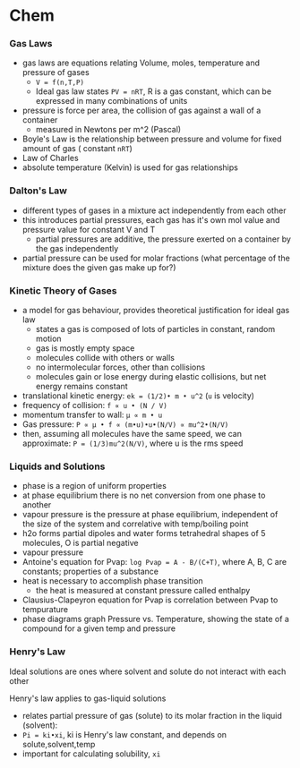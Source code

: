 # Chem
### Gas Laws
- gas laws are equations relating Volume, moles, temperature and pressure of gases
  - `V = f(n,T,P)`
  - Ideal gas law states `PV = nRT`, R is a gas constant, which can be expressed in many combinations of units
- pressure is force per area, the collision of gas against a wall of a container
  - measured in Newtons per m^2 (Pascal)
- Boyle's Law is the relationship between pressure and volume for fixed amount of gas ( constant `nRT`)
- Law of Charles 
- absolute temperature (Kelvin) is used for gas relationships

### Dalton's Law
- different types of gases in a mixture act independently from each other
- this introduces partial pressures, each gas has it's own mol value and pressure value for constant V and T
  - partial pressures are additive, the pressure exerted on a container by the gas independently 
- partial pressure can be used for molar fractions (what percentage of the mixture does the given gas make up for?)

### Kinetic Theory of Gases
- a model for gas behaviour, provides theoretical justification for ideal gas law
  - states a gas is composed of lots of particles in constant, random motion
  - gas is mostly empty space
  - molecules collide with others or walls
  - no intermolecular forces, other than collisions
  - molecules gain or lose energy during elastic collisions, but net energy remains constant
- translational kinetic energy: `ek = (1/2)• m • u^2` (`u` is velocity)
- frequency of collision: `f ∝ u • (N / V)`
- momentum transfer to wall: `µ ∝ m • u`
- Gas pressure: `P ∝ µ • f ∝ (m•u)•u•(N/V) ∝ mu^2•(N/V)`
- then, assuming all molecules have the same speed, we can approximate: `P = (1/3)mu^2(N/V)`, where u is the rms speed

### Liquids and Solutions
- phase is a region of uniform properties
- at phase equilibrium there is no net conversion from one phase to another
- vapour pressure is the pressure at phase equilibrium, independent of the size of the system and correlative with temp/boiling point
- h2o forms partial dipoles and water forms tetrahedral shapes of 5 molecules, O is partial negative
- vapour pressure
- Antoine's equation for Pvap: `log Pvap = A - B/(C+T)`, where A, B, C are constants; properties of a substance
- heat is necessary to accomplish phase transition
  - the heat is measured at constant pressure called enthalpy
- Clausius-Clapeyron equation for Pvap is correlation between Pvap to tempurature
- phase diagrams graph Pressure vs. Temperature, showing the state of a compound for a given temp and pressure 

### Henry's Law
Ideal solutions are ones where solvent and solute do not interact with each other

Henry's law applies to gas-liquid solutions
- relates partial pressure of gas (solute) to its molar fraction in the liquid (solvent):
- `Pi = ki•xi`, ki is Henry's law constant, and depends on solute,solvent,temp
- important for calculating solubility, `xi`
